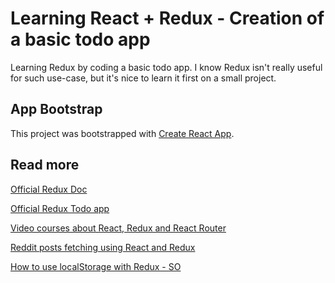 
# Learning React + Redux - Creation of a basic todo app

Learning Redux by coding a basic todo app. I know Redux isn't really useful for such use-case, but it's nice to learn it first on a small project.

## App Bootstrap

This project was bootstrapped with [Create React App](https://github.com/facebookincubator/create-react-app).

## Read more

[Official Redux Doc](http://redux.js.org/)

[Official Redux Todo app](https://github.com/reactjs/redux/tree/master/examples/todos)

[Video courses about React, Redux and React Router](https://learnredux.com/)

[Reddit posts fetching using React and Redux](https://github.com/reactjs/redux/blob/master/docs/advanced/ExampleRedditAPI.md)

[How to use localStorage with Redux - SO](http://stackoverflow.com/a/37690899/1740412)